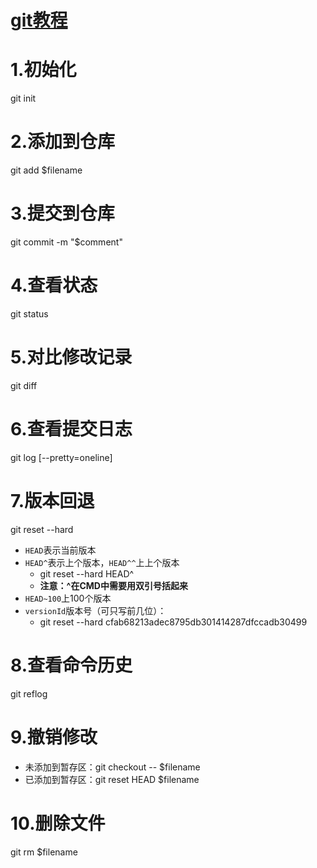 # [git教程](https://www.liaoxuefeng.com/wiki/0013739516305929606dd18361248578c67b8067c8c017b000)
# 1.初始化
git init
# 2.添加到仓库
git add $filename
# 3.提交到仓库
git commit -m "$comment"
# 4.查看状态
git status
# 5.对比修改记录
git diff
# 6.查看提交日志
git log [--pretty=oneline]
# 7.版本回退
git reset --hard
- `HEAD`表示当前版本
- `HEAD^`表示上个版本，`HEAD^^`上上个版本
    - git reset --hard HEAD^
    -  **注意：^在CMD中需要用双引号括起来**
- `HEAD~100`上100个版本
- `versionId`版本号（可只写前几位）：
    -  git reset --hard cfab68213adec8795db301414287dfccadb30499
# 8.查看命令历史
git reflog
# 9.撤销修改
-  未添加到暂存区：git checkout -- $filename
-  已添加到暂存区：git reset HEAD $filename
# 10.删除文件
git rm $filename